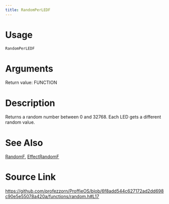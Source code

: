 ```yaml
---
title: RandomPerLEDF
---
```


# Usage
```cpp
RandomPerLEDF
```

# Arguments
Return value: FUNCTION

# Description
Returns a random number between 0 and 32768.
Each LED gets a different random value.

# See Also
[RandomF](/config/functions/RandomF.html), [EffectRandomF](/config/functions/EffectRandomF.html)

# Source Link
https://github.com/profezzorn/ProffieOS/blob/6f8add544c627172ad2dd698c90e5e55078a420a/functions/random.h#L17
